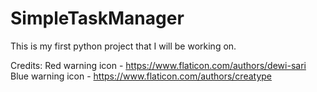 # SimpleTaskManager
This is my first python project that I will be working on.

Credits: 
Red warning icon - https://www.flaticon.com/authors/dewi-sari
Blue warning icon - https://www.flaticon.com/authors/creatype

